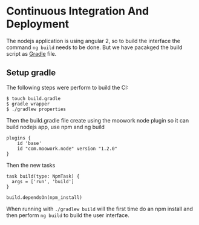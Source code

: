 # Continuous Integration And Deployment

The nodejs application is using angular 2, so to build the interface the command `ng build` needs to be done. But we have pacakged the build script as [Gradle](https://gradle.org/) file.

## Setup gradle
The following steps were perform to build the CI:
```
$ touch build.gradle
$ gradle wrapper
$ ./gradlew properties
```
Then the build.gradle file create using the moowork node plugin so it can build nodejs app, use npm and ng build

```
plugins {
    id 'base'
    id "com.moowork.node" version "1.2.0"
}
```
Then the new tasks
```
task build(type: NpmTask) {
  args = ['run', 'build']
}

build.dependsOn(npm_install)
```

When running with `./gradlew build` will the first time do an npm install and then perform `ng build` to build the user interface.
